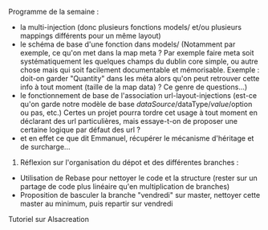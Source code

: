 Programme de la semaine :
- la multi-injection (donc plusieurs fonctions models/ et/ou plusieurs mappings différents pour un même layout)
- le schéma de base d'une fonction dans models/ (Notamment par exemple, ce qu'on met dans la map meta ? Par exemple faire meta soit systématiquement les quelques champs du dublin core simple, ou autre chose mais qui soit facilement documentable et mémorisable. Exemple : doit-on garder "Quantity" dans les méta alors qu'on peut retrouver cette info à tout moment (taille de la map data) ? Ce genre de questions...)
- le fonctionnement de base de l'association url-layout-injections (est-ce qu'on garde notre modèle de base $dataSource/$dataType/$value/$option ou pas, etc.) Certes un projet pourra tordre cet usage à tout moment en déclarant des url particulières, mais essaye-t-on de proposer une certaine logique par défaut des url ?
- et en effet ce que dit Emmanuel, récupérer le mécanisme d'héritage et de surcharge...


1) Réflexion sur l'organisation du dépot et des différentes branches :

- Utilisation de Rebase pour nettoyer le code et la structure (rester sur un partage de code plus linéaire 
qu'en multiplication de branches)
- Proposition de basculer la branche "vendredi" sur master, nettoyer cette master au minimum, puis repartir 
sur vendredi

Tutoriel sur Alsacreation

